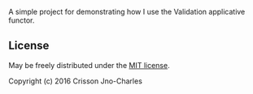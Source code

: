 A simple project for demonstrating how I use the Validation applicative functor.

License
-------

May be freely distributed under the [MIT license](https://raw.githubusercontent.com/crisson/validation-example/master/LICENSE).

Copyright (c) 2016 Crisson Jno-Charles
